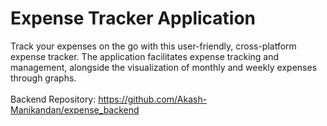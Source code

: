 # Expense Tracker Application

Track your expenses on the go with this user-friendly, cross-platform expense tracker. The application facilitates expense tracking and management, alongside the visualization of monthly and weekly expenses through graphs.
<br />
<br />
Backend Repository: https://github.com/Akash-Manikandan/expense_backend
